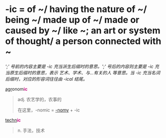 # -ic = of ~/ having the nature of ~/ being ~/ made up of ~/ made or caused by ~/ like ~; an art or system of thought/ a person connected with ~

*';' 号前的内容主要是 -ic 充当派生后缀时的意思。';' 号后的内容则主要是 -ic 充当原生后缀时的意思，表示 艺术、学术、与...有关的人 等意思。当 -ic 充当名词后缀时，对应的形容词往往由 -ical 结尾。*

[agr](_agr_.md)onom<b style="color: #C71585;">ic</b>
> adj. 农艺学的，农事的
>
> 在这里，-nomic = [-nomy](-nomy.md) + -ic

[techn](_techn_.md)<b style="color: #C71585;">ic</b>
> n. 手法，技术